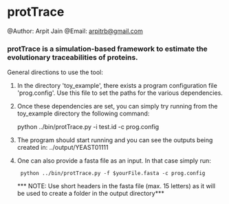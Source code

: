 # protTrace
@Author: Arpit Jain
@Email: arpitrb@gmail.com

### protTrace is a simulation-based framework to estimate the evolutionary traceabilities of proteins. ###

General directions to use the tool:

1. In the directory 'toy_example', there exists a program configuration file 'prog.config'. Use this file to set the paths for the various dependencies.
2. Once these dependencies are set, you can simply try running from the toy_example directory the following command:

	python ../bin/protTrace.py -i test.id -c prog.config

3. The program should start running and you can see the outputs being created in:  ../output/YEAST01111

4. One can also provide a fasta file as an input. In that case simply run:

    	python ../bin/protTrace.py -f $yourFile.fasta -c prog.config

   *** NOTE: Use short headers in the fasta file (max. 15 letters) as it will be used to create a folder in the output directory***
  
